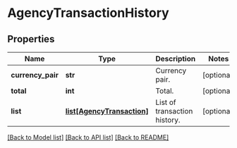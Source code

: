 # AgencyTransactionHistory

## Properties
Name | Type | Description | Notes
------------ | ------------- | ------------- | -------------
**currency_pair** | **str** | Currency pair. | [optional] 
**total** | **int** | Total. | [optional] 
**list** | [**list[AgencyTransaction]**](AgencyTransaction.md) | List of transaction history. | [optional] 

[[Back to Model list]](../README.md#documentation-for-models) [[Back to API list]](../README.md#documentation-for-api-endpoints) [[Back to README]](../README.md)


